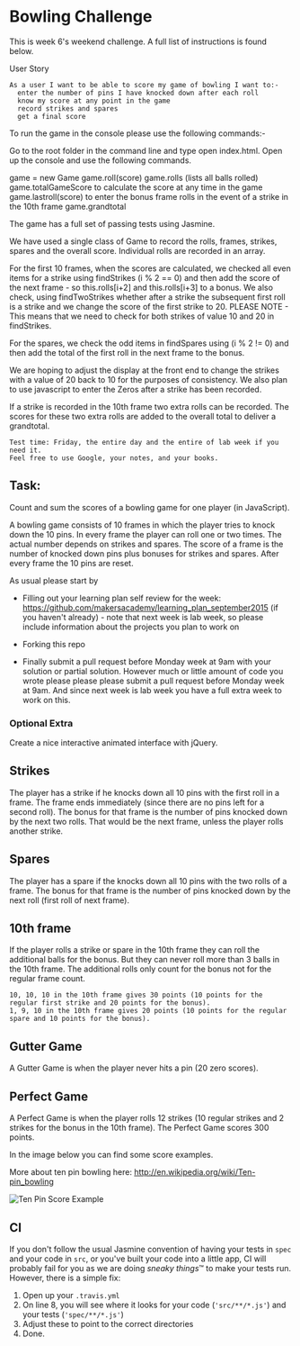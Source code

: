 
Bowling Challenge
=================

This is week 6's weekend challenge.  A full list of instructions is found below.

User Story

    As a user I want to be able to score my game of bowling I want to:-
      enter the number of pins I have knocked down after each roll
      know my score at any point in the game
      record strikes and spares
      get a final score

To run the game in the console please use the following commands:-

Go to the root folder in the command line and type open index.html.  Open up the console and use the following commands.

game = new Game
game.roll(score)
game.rolls (lists all balls rolled)
game.<underscore>totalGameScore to calculate the score at any time in the game
game.<underscore>lastroll(score) to enter the bonus frame rolls in the event of a strike in the 10th frame
game.<underscore>grandtotal

The game has a full set of passing tests using Jasmine.

We have used a single class of Game to record the rolls, frames, strikes, spares and the overall score.
Individual rolls are recorded in an array.  

For the first 10 frames, when the scores are calculated, we checked all even items for a strike using findStrikes (i % 2 == 0) and then add the score of the next frame - so this.rolls[i+2] and this.rolls[i+3] to a bonus.  We also check, using findTwoStrikes whether after a strike the subsequent first roll is a strike and we change the score of the first strike to 20.  PLEASE NOTE - This means that we need to check for both strikes of value 10 and 20 in findStrikes.

For the spares, we check the odd items in findSpares using (i % 2 != 0) and then add the total of the first roll in the next frame to the bonus.

We are hoping to adjust the display at the front end to change the strikes with a value of 20 back to 10 for the purposes of consistency.  We also plan to use javascript to enter the Zeros after a strike has been recorded.

If a strike is recorded in the 10th frame two extra rolls can be recorded.  The scores for these two extra rolls are added to the overall total to deliver a grandtotal.






    Test time: Friday, the entire day and the entire of lab week if you need it.
    Feel free to use Google, your notes, and your books.

Task:
-----

Count and sum the scores of a bowling game for one player (in JavaScript).

A bowling game consists of 10 frames in which the player tries to knock down the 10 pins. In every frame the player can roll one or two times. The actual number depends on strikes and spares. The score of a frame is the number of knocked down pins plus bonuses for strikes and spares. After every frame the 10 pins are reset.

As usual please start by

* Filling out your learning plan self review for the week: https://github.com/makersacademy/learning_plan_september2015 (if you haven't already) - note that next week is lab week, so please include information about the projects you plan to work on
* Forking this repo

* Finally submit a pull request before Monday week at 9am with your solution or partial solution.  However much or little amount of code you wrote please please please submit a pull request before Monday week at 9am.  And since next week is lab week you have a full extra week to work on this.


### Optional Extra

Create a nice interactive animated interface with jQuery.

## Strikes

The player has a strike if he knocks down all 10 pins with the first roll in a frame. The frame ends immediately (since there are no pins left for a second roll). The bonus for that frame is the number of pins knocked down by the next two rolls. That would be the next frame, unless the player rolls another strike.

## Spares

The player has a spare if the knocks down all 10 pins with the two rolls of a frame. The bonus for that frame is the number of pins knocked down by the next roll (first roll of next frame).

## 10th frame

If the player rolls a strike or spare in the 10th frame they can roll the additional balls for the bonus. But they can never roll more than 3 balls in the 10th frame. The additional rolls only count for the bonus not for the regular frame count.

    10, 10, 10 in the 10th frame gives 30 points (10 points for the regular first strike and 20 points for the bonus).
    1, 9, 10 in the 10th frame gives 20 points (10 points for the regular spare and 10 points for the bonus).

## Gutter Game

A Gutter Game is when the player never hits a pin (20 zero scores).

## Perfect Game

A Perfect Game is when the player rolls 12 strikes (10 regular strikes and 2 strikes for the bonus in the 10th frame). The Perfect Game scores 300 points.

In the image below you can find some score examples.

More about ten pin bowling here: http://en.wikipedia.org/wiki/Ten-pin_bowling

![Ten Pin Score Example](images/example_ten_pin_scoring.png)

CI
--

If you don't follow the usual Jasmine convention of having your tests in `spec` and your code in `src`, or you've built your code into a little app, CI will probably fail for you as we are doing *sneaky things*&trade; to make your tests run. However, there is a simple fix:

1. Open up your `.travis.yml`
2. On line 8, you will see where it looks for your code (`'src/**/*.js'`) and your tests (`'spec/**/*.js'`)
3. Adjust these to point to the correct directories
4. Done.
